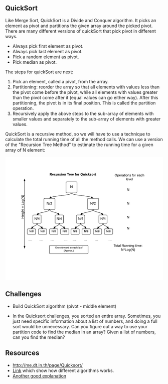 ## QuickSort
Like Merge Sort, QuickSort is a Divide and Conquer algorithm. It picks an element as pivot and partitions the given array around the picked pivot. There are many different versions of quickSort that pick pivot in different ways.

* Always pick first element as pivot.
* Always pick last element as pivot.
* Pick a random element as pivot.
* Pick median as pivot.

The steps for quickSort are next:

1. Pick an element, called a pivot, from the array.
2. Partitioning: reorder the array so that all elements with values less than the pivot come before the pivot, while all elements with values greater than the pivot come after it (equal values can go either way). After this partitioning, the pivot is in its final position. This is called the partition operation.
3. Recursively apply the above steps to the sub-array of elements with smaller values and separately to the sub-array of elements with greater values.

QuickSort is a recursive method, so we will have to use a technique to calculate the total running time of all the method calls. We can use a version of the "Recursion Tree Method" to estimate the running time for a given array of N element:

![RecursionTree](RecursionTree.png)

## Challenges

* Build QuickSort algorithm (pivot - middle element)

* In the Quicksort challenges, you sorted an entire array. Sometimes, you just need specific information about a list of numbers, and doing a full sort would be unnecessary. Can you figure out a way to use your partition code to find the median in an array? Given a list of numbers, can you find the median?

## Resources

* http://me.dt.in.th/page/Quicksort/
* [Link](http://www.sorting-algorithms.com/) which show how different algorithms works.
* [Another good explanation](http://www.code2learn.com/2013/02/quick-sort-algorithm-tutorial.html)
